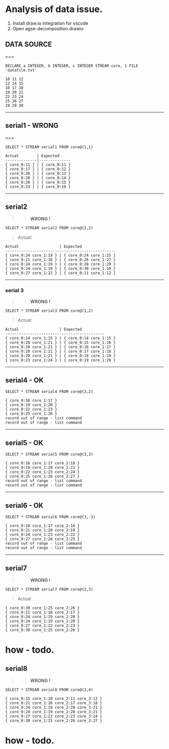 # Analysis of data issue.

1. Install draw.io integration for vscode
2. Open agse-decomposition.drawio

## DATA SOURCE
===

```
DECLARE a INTEGER, b INTEGER, c INTEGER STREAM core, 1 FILE 'datafile.txt'
```
```
10 11 12
13 14 15
16 17 18
19 20 21
22 23 24
25 26 27
28 29 30
```

---------------------------------------------------------------------------
## serial1 - __WRONG__
===
```
SELECT * STREAM serial1 FROM core@(1,1)
```
```
Actual        | Expected
--------------|--------------
{ core_0:11 } | { core_0:11 }
{ core_0:17 } | { core_0:12 }
{ core_0:20 } | { core_0:13 }
{ core_0:20 } | { core_0:14 }
{ core_0:20 } | { core_0:15 }
{ core_0:23 } | { core_0:16 }
```

---------------------------------------------------------------------------

## serial2
>> __WRONG !__

```
SELECT * STREAM serial2 FROM core@(2,2)
```
> Actual:
```
Actual                  | Expected
-------------------------------------------------
{ core_0:24 core_1:19 } | { core_0:24 core_1:25 }
{ core_0:21 core_1:16 } | { core_0:26 core_1:27 }
{ core_0:24 core_1:19 } | { core_0:28 core_1:29 }
{ core_0:24 core_1:19 } | { core_0:30 core_1:10 }
{ core_0:27 core_1:22 } | { core_0:11 core_1:12 }
```

---------------------------------------------------------------------------
### serial 3 

>> __WRONG !__

```
SELECT * STREAM serial3 FROM core@(1,2)
```
> Actual:
```
Actual                  | Expected
--------------------------------------------
{ core_0:14 core_1:15 } | { core_0:14 core_1:15 }
{ core_0:20 core_1:21 } | { core_0:15 core_1:16 }
{ core_0:20 core_1:21 } | { core_0:16 core_1:17 }
{ core_0:20 core_1:21 } | { core_0:17 core_1:18 }
{ core_0:20 core_1:21 } | { core_0:18 core_1:19 }
{ core_0:23 core_1:24 } | { core_0:19 core_1:20 }
```
---------------------------------------------------------------------------

## serial4 - __OK__

```
SELECT * STREAM serial4 FROM core@(3,2)
```
```
{ core_0:16 core_1:17 }
{ core_0:19 core_1:20 }
{ core_0:22 core_1:23 }
{ core_0:25 core_1:26 }
record out of range - list command
record out of range - list command
```

---------------------------------------------------------------------------
## serial5 - __OK__

```
SELECT * STREAM serial5 FROM core@(3,3)
```
```
{ core_0:16 core_1:17 core_2:18 }
{ core_0:19 core_1:20 core_2:21 }
{ core_0:22 core_1:23 core_2:24 }
{ core_0:25 core_1:26 core_2:27 }
record out of range - list command
record out of range - list command
```
---------------------------------------------------------------------------
## serial6 - __OK__

```
SELECT * STREAM serial6 FROM core@(3,-3)
```
```
{ core_0:18 core_1:17 core_2:16 }
{ core_0:21 core_1:20 core_2:19 }
{ core_0:24 core_1:23 core_2:22 }
{ core_0:27 core_1:26 core_2:25 }
record out of range - list command
record out of range - list command
```
---------------------------------------------------------------------------
## serial7
>> __WRONG !__

```
SELECT * STREAM serial7 FROM core@(2,3)
```
> Actual
```
{ core_0:30 core_1:25 core_2:26 }
{ core_0:21 core_1:16 core_2:17 }
{ core_0:24 core_1:19 core_2:20 }
{ core_0:24 core_1:19 core_2:20 }
{ core_0:27 core_1:22 core_2:23 }
{ core_0:30 core_1:25 core_2:26 }
```

how - todo.
===

## serial8
>> __WRONG !__

```
SELECT * STREAM serial8 FROM core@(2,4)
```
```
{ core_0:15 core_1:10 core_2:11 core_3:12 }
{ core_0:21 core_1:16 core_2:17 core_3:18 }
{ core_0:24 core_1:19 core_2:20 core_3:21 }
{ core_0:24 core_1:19 core_2:20 core_3:21 }
{ core_0:27 core_1:22 core_2:23 core_3:24 }
{ core_0:30 core_1:25 core_2:26 core_3:27 }
```
how - todo.
===